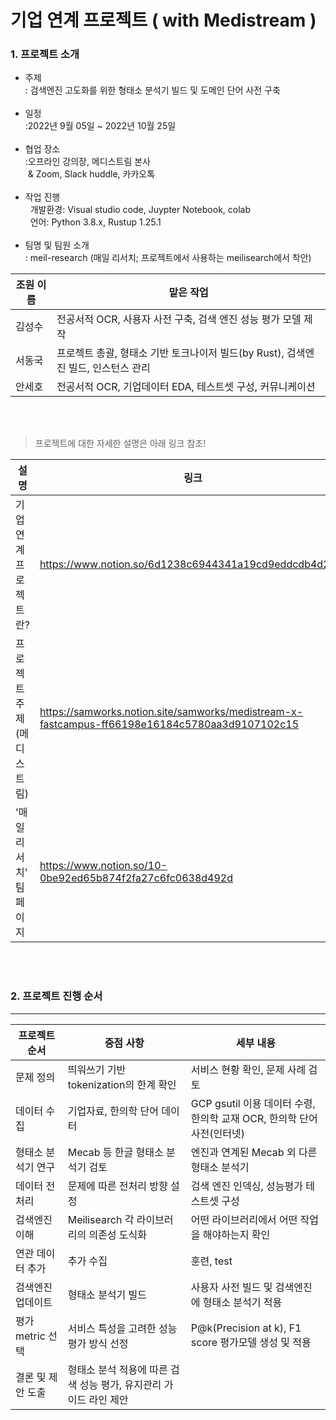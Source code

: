 # 기업 연계 프로젝트 ( with Medistream )

### 1. 프로젝트 소개 

- 주제 <br>
: 검색엔진 고도화를 위한 형태소 분석기 빌드 및 도메인 단어 사전 구축 <br><br>
- 일정 <br>
:2022년 9월 05일 ~ 2022년 10월 25일 <br><br>
- 협업 장소 <br>
:오프라인 강의장, 메디스트림 본사 <br>
 &nbsp;& Zoom, Slack huddle, 카카오톡  <br><br>
 - 작업 진행 <br>
 &nbsp; 개발환경: Visual studio code, Juypter Notebook, colab <br>
 &nbsp; 언어: Python 3.8.x, Rustup 1.25.1 <br><br>
- 팀명 및 팀원 소개<br>
: meil-research (매일 리서치; 프로젝트에서 사용하는 meilisearch에서 착안) <br>

| 조원 이름 | 맡은 작업 |
|------------------| ------ |
| 김성수 | 전공서적 OCR, 사용자 사전 구축, 검색 엔진 성능 평가 모델 제작 |
| 서동국 | 프로젝트 총괄, 형태소 기반 토크나이저 빌드(by Rust), 검색엔진 빌드, 인스턴스 관리 |
| 안세호 | 전공서적 OCR, 기업데이터 EDA, 테스트셋 구성, 커뮤니케이션 |

<br><br>
> 프로젝트에 대한 자세한 설명은 아래 링크 참조! <br>

| 설명 | 링크 |
|------------------| ------ |
| 기업 연계 프로젝트란? | https://www.notion.so/6d1238c6944341a19cd9eddcdb4d2f75 |
| 프로젝트 주제 (메디스트림) | https://samworks.notion.site/samworks/medistream-x-fastcampus-ff66198e16184c5780aa3d9107102c15 |
| '매일 리서치' 팀 페이지 | https://www.notion.so/10-0be92ed65b874f2fa27c6fc0638d492d |



<br>

<br>

### 2. 프로젝트 진행 순서

---

|  프로젝트 순서 |     중점 사항    | 세부 내용 |  
|------------------| -----|------|
| 문제 정의 | 띄워쓰기 기반 tokenization의 한계 확인 | 서비스 현황 확인, 문제 사례 검토 |
| 데이터 수집 | 기업자료, 한의학 단어 데이터 | GCP gsutil 이용 데이터 수령, 한의학 교재 OCR, 한의학 단어사전(인터넷) |
| 형태소 분석기 연구 | Mecab 등 한글 형태소 분석기 검토 | 엔진과 연계된 Mecab 외 다른 형태소 분석기 |
| 데이터 전처리 | 문제에 따른 전처리 방향 설정 | 검색 엔진 인덱싱, 성능평가 테스트셋 구성 |
| 검색엔진 이해 | Meilisearch 각 라이브러리의 의존성 도식화 | 어떤 라이브러리에서 어떤 작업을 해야하는지 확인 |
| 연관 데이터 추가| 추가 수집 | 훈련, test |
| 검색엔진 업데이트 | 형태소 분석기 빌드 | 사용자 사전 빌드 및 검색엔진에 형태소 분석기 적용  |
| 평가 metric 선택 | 서비스 특성을 고려한 성능평가 방식 선정 | P@k(Precision at k), F1 score 평가모델 생성 및 적용 |   
| 결론 및 제안 도출 | 형태소 분석 적용에 따른 검색 성능 평가, 유지관리 가이드 라인 제안 | |

<br>
